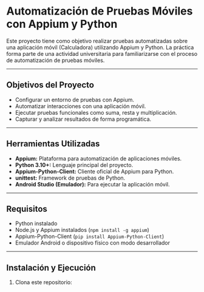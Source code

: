 # Automatización de Pruebas Móviles con Appium y Python

Este proyecto tiene como objetivo realizar pruebas automatizadas sobre una aplicación móvil (Calculadora) utilizando Appium y Python. La práctica forma parte de una actividad universitaria para familiarizarse con el proceso de automatización de pruebas móviles.

---

## Objetivos del Proyecto

- Configurar un entorno de pruebas con Appium.
- Automatizar interacciones con una aplicación móvil.
- Ejecutar pruebas funcionales como suma, resta y multiplicación.
- Capturar y analizar resultados de forma programática.

---

## Herramientas Utilizadas

- **Appium:** Plataforma para automatización de aplicaciones móviles.
- **Python 3.10+:** Lenguaje principal del proyecto.
- **Appium-Python-Client:** Cliente oficial de Appium para Python.
- **unittest:** Framework de pruebas de Python.
- **Android Studio (Emulador):** Para ejecutar la aplicación móvil.

---

## Requisitos

- Python instalado
- Node.js y Appium instalados (`npm install -g appium`)
- Appium-Python-Client (`pip install Appium-Python-Client`)
- Emulador Android o dispositivo físico con modo desarrollador

---

## Instalación y Ejecución

1. Clona este repositorio:

